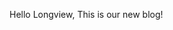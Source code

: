 <!--t Hello From Gracehouse t-->
<!--d  d-->
<!--tag hello,gracehouse tag-->

Hello Longview, This is our new blog!
